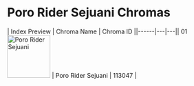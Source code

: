 # Poro Rider Sejuani Chromas

| Index  Preview | Chroma Name | Chroma ID ||------|---|---|| 01  <img src='https://raw.communitydragon.org/latest/plugins/rcp-be-lol-game-data/global/default/v1/champion-chroma-images/113/113047.png' alt='Poro Rider Sejuani' width='100'> | Poro Rider Sejuani | 113047 |